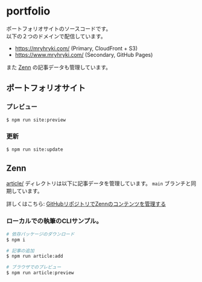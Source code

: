 # portfolio

ポートフォリオサイトのソースコードです。<br>
以下の２つのドメインで配信しています。

- https://mryhryki.com/ (Primary, CloudFront + S3)
- https://www.mryhryki.com/ (Secondary, GitHub Pages)

また [Zenn](https://zenn.dev/mryhryki) の記事データも管理しています。

## ポートフォリオサイト

### プレビュー

```bash
$ npm run site:preview
```


### 更新

```bash
$ npm run site:update
```

## Zenn

[article/](./article) ディレクトリは以下に記事データを管理しています。
`main` ブランチと同期しています。

詳しくはこちら: [GitHubリポジトリでZennのコンテンツを管理する](https://zenn.dev/zenn/articles/connect-to-github)

### ローカルでの執筆のCLIサンプル。

```bash
# 依存パッケージのダウンロード
$ npm i

# 記事の追加
$ npm run article:add

# ブラウザでのプレビュー
$ npm run article:preview
```
